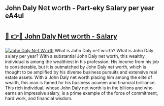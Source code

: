 ## John Daly N𝚎t w𝚘rth - Part-eky S𝚊lary per year eA4ul

# <h2><a href="http://gc4n2ll.nevu.top/?p=John+Daly">🔗 👉🔴 John Daly N𝚎t w𝚘rth - S𝚊lary</a></h2>

[![John Daly N𝚎t W𝚘rth](https://i.imgur.com/Oavwk0R.jpeg)](http://gc4n2ll.nevu.top/?p=John+Daly)
What is John Daly n𝚎t w𝚘rth? What is John Daly s𝚊lary per year?
With a substantial John Daly net worth, this wealthy individual is among the wealthiest in his profession. His income from his job is considerable, but it is outmatched by John Daly net worth, which is thought to be amplified by his diverse business pursuits and extensive real estate assets. With a John Daly net worth placing him among the elite of wealth, this man is famed for his business acumen and financial brilliance. This rich individual, whose John Daly net worth is in the billions and who earns an impressive salary, is a prime example of the force of commitment, hard work, and financial wisdom.

